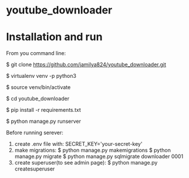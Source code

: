 # youtube_downloader

# Installation and run
From you command line:

$ git clone https://github.com/jamilya824/youtube_downloader.git

$ virtualenv venv -p python3

$ source venv/bin/activate

$ cd youtube_downloader

$ pip install -r requirements.txt

$ python manage.py runserver

Before running serever:
1) create .env file with:
  SECRET_KEY='your-secret-key'
2) make migrations:
  $ python manage.py makemigrations
  $ python manage.py migrate
  $ python manage.py sqlmigrate downloader 0001
3) create superuser(to see admin page):
  $ python manage.py createsuperuser
